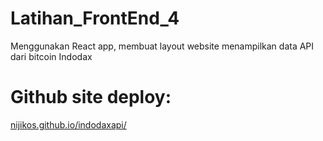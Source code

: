 # Latihan_FrontEnd_4
Menggunakan React app, membuat layout website menampilkan data API dari bitcoin Indodax

Github site deploy:
===================

[nijikos.github.io/indodaxapi/](https://nijikos.github.io/indodaxapi/)
